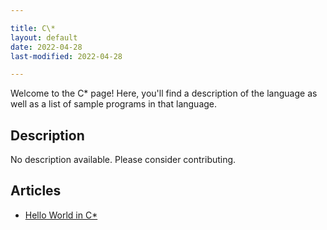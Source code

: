 ```yaml
---

title: C\*
layout: default
date: 2022-04-28
last-modified: 2022-04-28

---
```


Welcome to the C\* page! Here, you'll find a description of the language as well as a list of sample programs in that language.

## Description

No description available. Please consider contributing.

## Articles

- [Hello World in C\*](https://sampleprograms.io/projects/hello-world/c-star)
